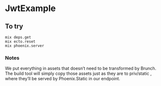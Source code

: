 # JwtExample

## To try

```
mix deps.get
mix ecto.reset
mix phoenix.server
```

### Notes

We put everything in assets that doesn’t need to be transformed by Brunch.
The build tool will simply copy those assets just as they are to priv/static , where
they’ll be served by Phoenix.Static in our endpoint.
